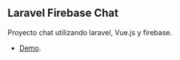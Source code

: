 
## Laravel Firebase Chat

Proyecto chat utilizando laravel, Vue.js y firebase.

- [Demo](http://laravel-chat.kscorrales.me).
